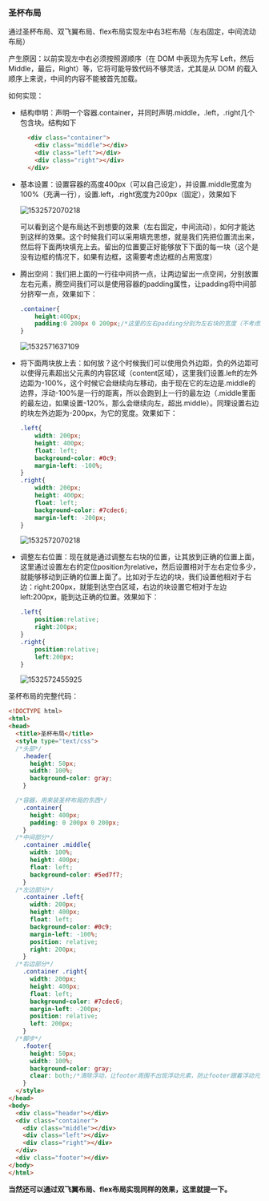 ### 圣杯布局 

通过圣杯布局、双飞翼布局、flex布局实现左中右3栏布局（左右固定，中间流动布局）

产生原因：以前实现左中右必须按照源顺序（在 DOM 中表现为先写 Left，然后 Middle，最后，Right）等，它将可能导致代码不够灵活，尤其是从 DOM 的载入顺序上来说，中间的内容不能被首先加载。

如何实现：

- 结构申明：声明一个容器.container，并同时声明.middle，.left，.right几个包含块。结构如下

  ```html
    <div class="container">
      <div class="middle"></div>
      <div class="left"></div>
      <div class="right"></div>
    </div>
  ```

- 基本设置：设置容器的高度400px（可以自己设定），并设置.middle宽度为100%（充满一行），设置.left，.right宽度为200px（固定），效果如下

  ![1532572070218](/1532571045321.png)

  可以看到这个是布局达不到想要的效果（左右固定，中间流动），如何才能达到这样的效果。这个时候我们可以采用填充思想，就是我们先把位置流出来，然后将下面两块填充上去。留出的位置要正好能够放下下面的每一块（这个是没有边框的情况下，如果有边框，这需要考虑边框的占用宽度）

- 腾出空间：我们把上面的一行往中间挤一点，让两边留出一点空间，分别放置左右元素，腾空间我们可以是使用容器的padding属性，让padding将中间部分挤窄一点，效果如下：

  ```css
  .container{
      height:400px;
      padding:0 200px 0 200px;/*这里的左右padding分别为左右块的宽度（不考虑边框，这里没有边框以及其它属性，如果有，需要加上其它属性的值）*/
  }
  ```

  ![1532571637109](/1532571637109.png)

- 将下面两块放上去：如何放？这个时候我们可以使用负外边距，负的外边距可以使得元素超出父元素的内容区域（content区域），这里我们设置.left的左外边距为-100%，这个时候它会继续向左移动，由于现在它的左边是.middle的边界，浮动-100%是一行的距离，所以会跑到上一行的最左边（.middle里面的最左边，如果设置-120%，那么会继续向左，超出.middle）。同理设置右边的块左外边距为-200px，为它的宽度。效果如下：

  ```css
  .left{
      width: 200px;
      height: 400px;
      float: left;
      background-color: #0c9;
      margin-left: -100%;
  }
  .right{
      width: 200px;
      height: 400px;
      float: left;
      background-color: #7cdec6;
      margin-left: -200px;
  }
  ```

  ![1532572070218](/1532572070218.png)

- 调整左右位置：现在就是通过调整左右块的位置，让其放到正确的位置上面，这里通过设置左右的定位position为relative，然后设置相对于左右定位多少，就能够移动到正确的位置上面了。比如对于左边的块，我们设置他相对于右边：right:200px，就能到达空白区域，右边的块设置它相对于左边left:200px，能到达正确的位置。效果如下：

  ```css
  .left{
      position:relative;
      right:200px;
  }
  .right{
      position:relative;
      left:200px;
  }
  ```

  ![1532572455925](/1532572455925.png)



圣杯布局的完整代码：

```html
<!DOCTYPE html>
<html>
<head>
  <title>圣杯布局</title>
  <style type="text/css">
  /*头部*/
    .header{
      height: 50px;
      width: 100%;
      background-color: gray;
    }

  /*容器，用来装圣杯布局的东西*/
    .container{
      height: 400px;
      padding: 0 200px 0 200px;
    }
  /*中间部分*/
    .container .middle{
      width: 100%;
      height: 400px;
      float: left;
      background-color: #5ed7f7;
    }
  /*左边部分*/
    .container .left{
      width: 200px;
      height: 400px;
      float: left;
      background-color: #0c9;
      margin-left: -100%;
      position: relative;
      right: 200px;
    }
  /*右边部分*/
    .container .right{
      width: 200px;
      height: 400px;
      float: left;
      background-color: #7cdec6;
      margin-left: -200px;
      position: relative;
      left: 200px;
    }
  /*脚步*/
    .footer{
      height: 50px;
      width: 100%;
      background-color: gray;
      clear: both;/*清除浮动，让footer周围不出现浮动元素，防止footer跟着浮动元素一起浮动*/
    }
  </style>
</head>
<body>
  <div class="header"></div>
  <div class="container">
    <div class="middle"></div>
    <div class="left"></div>
    <div class="right"></div>
  </div>
  <div class="footer"></div>
</body>
</html>

```

**当然还可以通过双飞翼布局、flex布局实现同样的效果，这里就提一下。**